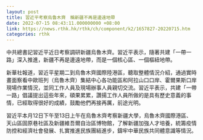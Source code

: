 ```yaml
---
layout: post
title: 習近平考察烏魯木齊　稱新疆不再是邊遠地帶
date: 2022-07-15 08:43:11.000000000 +08:00
link: https://news.rthk.hk/rthk/ch/component/k2/1657827-20220715.htm
categories: rthk
---
```


中共總書記習近平近日考察調研新疆烏魯木齊。習近平表示，隨著共建「一帶一路」深入推進，新疆不再是邊遠地帶，而是一個核心區、一個樞紐地帶。

新華社報道，習近平星期二到烏魯木齊國際陸港區，聽取整體情況介紹，通過實時畫面察看中歐班列（烏魯木齊）集結中心各功能區和阿拉山口口岸、霍爾果斯口岸現場作業情況，並同工作人員及現場辦事人員親切交流。習近平表示，共建「一帶一路」倡議提出這些年來，碩果累累，讚揚工作人員所做的是具有歷史意義的事情，已經取得很好的成績，鼓勵他們再接再厲，前途光明。

習近平本月12日下午至13日上午在烏魯木齊考察新疆大學，烏魯木齊國際港區、天山區固原巷社區及新疆維吾爾自治區博物館，了解新疆加強人才培養，統籌疫情防控和經濟社會發展、扎實推進民族團結進步，鑄牢中華民族共同體意識等情況。
